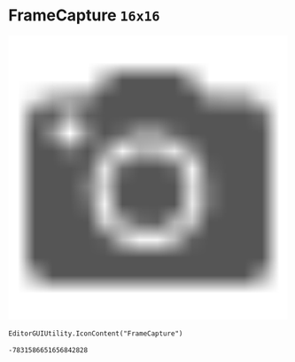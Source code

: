 # FrameCapture `16x16`
<img src="/img/FrameCapture.png" width=512 height=512>

``` CSharp
EditorGUIUtility.IconContent("FrameCapture")
```
```
-7831586651656842828
```
